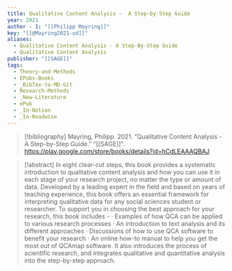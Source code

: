 ```yaml
---
title: Qualitative Content Analysis -  A Step-by-Step Guide
year: 2021
author - 1: "[[Philipp Mayring]]"
key: "[[@Mayring2021-ud]]"
aliases:
  - Qualitative Content Analysis - A Step-By-Step Guide
  - Qualitative Content Analysis
publisher: "[[SAGE]]"
tags:
  - Theory-and-Methods
  - EPubs-Books
  - _BibTex-to-MD-Git
  - Research-Methods
  - _New-Literature
  - ePub
  - _In-Notion
  - _In-Readwise
---
```


> [!bibliography]
> Mayring, Philipp. 2021. “Qualitative Content Analysis -  A Step-by-Step Guide.” "[[SAGE]]". https://play.google.com/store/books/details?id=hCdLEAAAQBAJ

> [!abstract]
> In eight clear-cut steps, this book provides a systematic introduction to qualitative content analysis and how you can use it in each stage of your research project, no matter the type or amount of data. Developed by a leading expert in the field and based on years of teaching experience, this book offers an essential framework for interpreting qualitative data for any social sciences student or researcher. To support you in choosing the best approach for your research, this book includes -  · Examples of how QCA can be applied to various research processes · An introduction to text analysis and its different approaches · Discussions of how to use QCA software to benefit your research · An online how-to manual to help you get the most out of QCAmap software. It also introduces the process of scientific research, and integrates qualitative and quantitative analysis into the step-by-step approach.